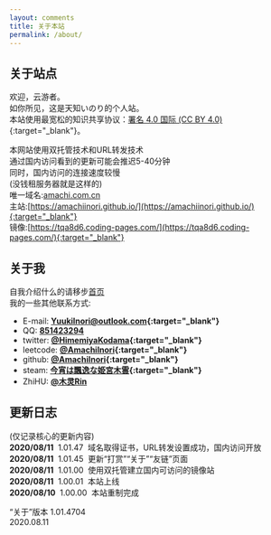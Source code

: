 ```yaml
---
layout: comments
title: 关于本站
permalink: /about/
---
```


## 关于站点

欢迎，云游者。  
如你所见，这是天知いのり的个人站。  
本站使用最宽松的知识共享协议：[署名 4.0 国际 (CC BY 4.0)](https://creativecommons.org/licenses/by/4.0/deed.zh){:target="_blank"}。  

本网站使用双托管技术和URL转发技术  
通过国内访问看到的更新可能会推迟5-40分钟  
同时，国内访问的连接速度较慢  
(没钱租服务器就是这样的)  
唯一域名:[amachi.com.cn](ttps://amachi.com.cn/)  
主站:[https://amachiinori.github.io/](https://amachiinori.github.io/){:target="_blank"}  
镜像:[https://tqa8d6.coding-pages.com/](https://tqa8d6.coding-pages.com/){:target="_blank"}

## 关于我

自我介绍什么的请移步[首页](amachi.com.cn)  
我的一些其他联系方式:  

- E-mail: **[YuukiInori@outlook.com](mailto:YuukiInori@outlook.com){:target="_blank"}**
- QQ: **[851423294](http://wpa.qq.com/msgrd?v=3&uin=851423294&site=qq&menu=yes)**
- twitter: **[@HimemiyaKodama](https://twitter.com/HimemiyaKodama){:target="_blank"}**
- leetcode: **[@AmachiInori](https://leetcode-cn.com/u/amachi-inori/){:target="_blank"}**
- github: **[@AmachiInori](https://github.com/AmachiInori){:target="_blank"}**  
- steam: **[今宵は飄逸な姫宮木霊](https://steamcommunity.com/id/Rairaku/){:target="_blank"}**
- ZhiHU: **[@木灵Rin](https://www.zhihu.com/people/zhao-yu-feng-33-67)**

## 更新日志

(仅记录核心的更新内容)  
**2020/08/11**  &nbsp;1.01.47 &nbsp;域名取得证书，URL转发设置成功，国内访问开放  
**2020/08/11**  &nbsp;1.01.45 &nbsp;更新“打赏”“关于”“友链”页面  
**2020/08/11**  &nbsp;1.01.00 &nbsp;使用双托管建立国内可访问的镜像站  
**2020/08/11**  &nbsp;1.00.01 &nbsp;本站上线  
**2020/08/10**  &nbsp;1.00.00 &nbsp;本站重制完成  

“关于”版本 1.01.4704  
2020.08.11  
